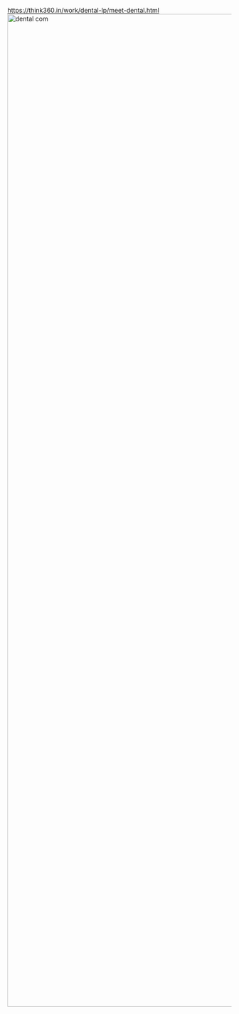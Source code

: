 https://think360.in/work/dental-lp/meet-dental.html
<img width="2229" alt="dental com" src="https://github.com/user-attachments/assets/897abce7-2aa6-440e-9811-e246eb43ffc9">
